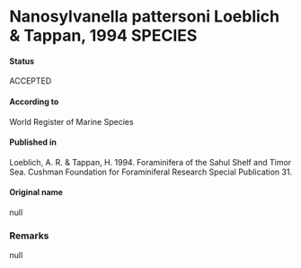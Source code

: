 Nanosylvanella pattersoni Loeblich & Tappan, 1994 SPECIES
=======

#### Status
ACCEPTED

#### According to
World Register of Marine Species

#### Published in
Loeblich, A. R. & Tappan, H. 1994. Foraminifera of the Sahul Shelf and Timor Sea. Cushman Foundation for Foraminiferal Research Special Publication 31.

#### Original name
null

### Remarks
null